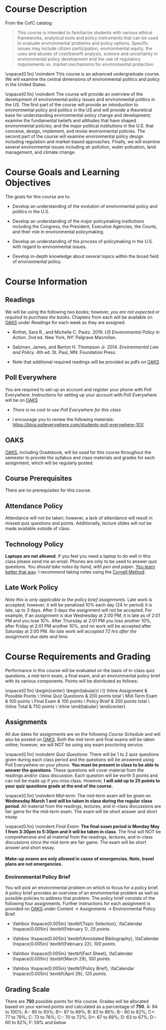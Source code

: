 # Course Description

From the CofC catalog: 

> This course is intended to familiarize students with various ethical frameworks, analytical tools and policy instruments that can be used to evaluate environmental problems and policy options. Specific issues may include citizen participation, environmental equity, the uses and abuses of cost/benefit analysis, science and uncertainty in environmental policy development and the use of regulatory requirements vs. market mechanisms for environmental protection.

\vspace{0.1in}
\noindent This course is an advanced undergraduate course.  We will examine the central dimensions of environmental politics and policy in the United States. 

<!-- Additionally, this course is a __sustainability-focused__ course associated with the college-wide focus on sustainability. For more information see here: [sustain.cofc.edu][3].  -->

\vspace{0.1in}
\noindent The course will provide an overview of the development of environmental policy issues and environmental politics in the US. The first part of the course will provide an introduction to environmental policy and politics in the US and will provide a theoretical base for understanding environmental policy change and development; examine the fundamental beliefs and attitudes that have shaped environmental policies; and the major political institutions in the U.S. that conceive, design, implement, and revise environmental policies. The second part of the course will examine environmental policy design including regulation and market-based approaches. Finally, we will examine several environmental issues including air pollution, water polluation, land management, and climate change.  

# Course Goals and Learning Objectives

The goals for this course are to:

* Develop an understanding of the evolution of environmental policy and politics in the U.S.

* Develop an understanding of the major policymaking institutions including the Congress, the President, Executive Agencies, the Courts, and their role in environmental policymaking.

* Develop an understanding of the process of policymaking in the U.S. with regard to environmental issues.

* Develop in-depth knowledge about several topics within the broad field of environmental policy.

<!-- \vspace{0.1in} \noindent This course is a __sustainability-focused__ course that has the following sustainability literacy goals:  * Students can synthesize knowledge from two or more systems to address a sustainability problem * Design a solution to a given sustainability problem -->

# Course Information

## Readings

We will be using the following two books; however, _you are not expected or required to purchase the books_. Chapters from each will be available on [OAKS](https://lms.cofc.edu/d2l/home) under _Readings_ for each week as they are assigned. 

* Rinfret, Sara R., and Michelle C. Pautz. 2019. _US Environmental Policy in Action_. 2nd ed. New York, NY: Palgrave Macmillan.

* Salzman, James, and Barton H. Thompson Jr. 2014. _Environmental Law and Policy_. 4th ed. St. Paul, MN: Foundation Press.

* Note that additional required readings will be provided as pdfs on [OAKS](https://lms.cofc.edu/d2l/home)

## Poll Everywhere 

You are required to set-up an account and register your phone with Poll Everywhere. Instructions for setting up your account with Poll Everywhere will be on [OAKS](https://lms.cofc.edu)

* _There is no cost to use Poll Everywhere for this class_

* I encourage you to review the following materials: https://blog.polleverywhere.com/students-poll-everywhere-101/

## OAKS

[OAKS](https://lms.cofc.edu), including Gradebook, will be used for this course throughout the semester to provide the syllabus and class materials and grades for each assignment, which will be regularly posted.

## Course Prerequisites

There are no prerequisites for this course.  

## Attendance Policy 

Attendance will not be taken; however, a lack of attendance will result in missed quiz questions and points. Additionally, lecture slides will _not_ be made available outside of class. 

## Technology Policy

**Laptops are not allowed**. If you feel you need a laptop to do well in this class please send me an email. Phones are only to be used to answer quiz questions.  _You should take notes by hand, with pen and paper_. [You learn better that way](https://www.nytimes.com/2017/11/27/learning/should-teachers-and-professors-ban-student-use-of-laptops-in-class.html). I recommend taking notes using the [Cornell Method](https://lsc.cornell.edu/how-to-study/taking-notes/cornell-note-taking-system/). 

## Late Work Policy

_Note this is only applicable to the policy brief assignments_. Late work is accepted; however, it will be penalized 10% each day (24 hr period) it is late, up to 3 days. After 3 days the assignment will not be accepted. For example, if an assignment is due Wednesday at 2:00 PM, it is late as of 2:01 PM and you lose 10%. After Thursday at 2:01 PM you lose another 10%, after Friday at 2:01 PM another 10%, and no work will be accepted after Saturday at 2:00 PM. _No late work will accepted 72 hrs after the assignment due date and time_.

# Course Requirements and Grading

Performance in this course will be evaluated on the basis of in-class quiz questions, a mid-term exam, a final exam, and an environmental policy brief with its various components. Points will be distributed as follows:

\vspace{0.1in}
\begin{center}
\begin{tabular}{ l l}
\hline
Assignment & Possible Points \\ 
\hline
Quiz Questions & 200 points total \\
Mid-Term Exam & 100 points \\ 
Final Exam & 100 points \\
Policy Brief &  350 points total \\
\hline
Total &  750 points \\
\hline
\end{tabular}
\end{center}


## Assignments

All due dates for assignments are on the following _Course Schedule_ and will also be posted on [OAKS](https://lms.cofc.edu). Both the mid-term and final exams will be taken online; however, we will NOT be using any exam proctoring service.  

\vspace{0.1in}
\noindent _Quiz Questions_: There will be 1 to 2 quiz questions given during each class period and the questions will be answered using Poll Everywhere on your phone. **You must be present in class to be able to answer the questions**. These questions will cover material from the readings and/or class discussion. Each question will be worth 5 points and can not be made up if you miss class. However, **I will add up to 25 points to your quiz questions grade at the end of the course.** 

\vspace{0.1in}
\noindent _Mid-term_: The mid-term exam will be given on **Wednesday March 1 and will be taken in class during the regular class period**. All material from the readings, lectures, and in-class discussions are fair game for the mid-term exam. The exam will be short answer and short essay.  

\vspace{0.1in}
\noindent _Final Exam_: **The final exam period is Monday May 1 from 3:30pm to 5:30pm and it will be taken in class**. The final will NOT be comprehensive and all material from the readings, lectures, and in-class discussions _since the mid-term_ are fair game. The exam will be short answer and short essay.

#### Make-up exams are only allowed in cases of emergencies. Note, travel plans are not emergencies. 

### Environmental Policy Brief

You will pick an environmental problem on which to focus for a policy brief. A policy brief provides an overview of an environmental problem as well as possible policies to address that problem. The policy brief consists of the following four assignments. Further instructions for each assignment is provided on [OAKS](https://lms.cofc.edu) under Content -\> Assignments -\> Environmental Policy Brief.  

* \faInbox \hspace{0.005in} \textbf{Topic Selection}, \faCalendar \hspace{0.005in} \textbf{February 1}, _25 points_.

* \faInbox \hspace{0.005in} \textbf{Annotated Bibliography}, \faCalendar \hspace{0.005in} \textbf{February 22}, _100 points_.

* \faInbox \hspace{0.005in} \textbf{Fact Sheet}, \faCalendar \hspace{0.005in} \textbf{March 29}, _100 points_.

* \faInbox \hspace{0.005in} \textbf{Policy Brief}, \faCalendar \hspace{0.005in} \textbf{April 26}, _125 points_.

## Grading Scale

There are __750__ possible points for this course. Grades will be allocated based on your earned points and calculated as a percentage of __750__. A: 94 to 100%; A-: 90 to 93%; B+: 87 to 89%; B: 83 to 86%; B-: 80 to 82%; C+: 77 to 79%; C:  73 to 76%; C-: 70 to 72%; D+: 67 to 69%; D: 63 to 67%; D-: 60 to 62%; F: 59%  and below 

<!-- ### Important Dates

Below are several important dates including dates where will not have class, either in person or on Zoom, and dates when assignments are due. 

\begin{center}
\begin{tabular}{ l l}
\hline
Date & Announcement \\ 
\hline
Monday Jan 18 & No class (MLK day) \\
Friday Feb 5 & Policy brief topic due \\
Monday Feb 15 & No class \\
Friday Feb 27 & Annotated bibliography due \\
Wednesday March 3 & Mid-Term Exam \\
Friday March 5 & No class \\
Friday March 26 & Fact sheet due \\
Monday April 19 & Policy brief due \\
Monday April 26 & Final Exam \\
\hline
\end{tabular}
\end{center} -->
